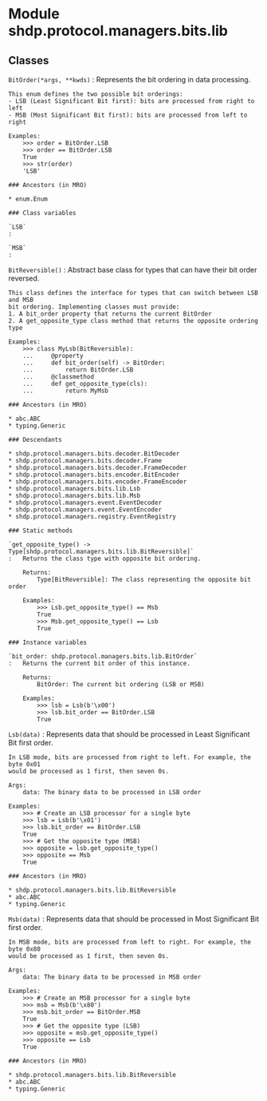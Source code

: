 Module shdp.protocol.managers.bits.lib
======================================

Classes
-------

`BitOrder(*args, **kwds)`
:   Represents the bit ordering in data processing.
    
    This enum defines the two possible bit orderings:
    - LSB (Least Significant Bit first): bits are processed from right to left
    - MSB (Most Significant Bit first): bits are processed from left to right
    
    Examples:
        >>> order = BitOrder.LSB
        >>> order == BitOrder.LSB
        True
        >>> str(order)
        'LSB'

    ### Ancestors (in MRO)

    * enum.Enum

    ### Class variables

    `LSB`
    :

    `MSB`
    :

`BitReversible()`
:   Abstract base class for types that can have their bit order reversed.
    
    This class defines the interface for types that can switch between LSB and MSB
    bit ordering. Implementing classes must provide:
    1. A bit_order property that returns the current BitOrder
    2. A get_opposite_type class method that returns the opposite ordering type
    
    Examples:
        >>> class MyLsb(BitReversible):
        ...     @property
        ...     def bit_order(self) -> BitOrder:
        ...         return BitOrder.LSB
        ...     @classmethod
        ...     def get_opposite_type(cls):
        ...         return MyMsb

    ### Ancestors (in MRO)

    * abc.ABC
    * typing.Generic

    ### Descendants

    * shdp.protocol.managers.bits.decoder.BitDecoder
    * shdp.protocol.managers.bits.decoder.Frame
    * shdp.protocol.managers.bits.decoder.FrameDecoder
    * shdp.protocol.managers.bits.encoder.BitEncoder
    * shdp.protocol.managers.bits.encoder.FrameEncoder
    * shdp.protocol.managers.bits.lib.Lsb
    * shdp.protocol.managers.bits.lib.Msb
    * shdp.protocol.managers.event.EventDecoder
    * shdp.protocol.managers.event.EventEncoder
    * shdp.protocol.managers.registry.EventRegistry

    ### Static methods

    `get_opposite_type() ‑> Type[shdp.protocol.managers.bits.lib.BitReversible]`
    :   Returns the class type with opposite bit ordering.
        
        Returns:
            Type[BitReversible]: The class representing the opposite bit order
            
        Examples:
            >>> Lsb.get_opposite_type() == Msb
            True
            >>> Msb.get_opposite_type() == Lsb
            True

    ### Instance variables

    `bit_order: shdp.protocol.managers.bits.lib.BitOrder`
    :   Returns the current bit order of this instance.
        
        Returns:
            BitOrder: The current bit ordering (LSB or MSB)
            
        Examples:
            >>> lsb = Lsb(b'\x00')
            >>> lsb.bit_order == BitOrder.LSB
            True

`Lsb(data)`
:   Represents data that should be processed in Least Significant Bit first order.
    
    In LSB mode, bits are processed from right to left. For example, the byte 0x01
    would be processed as 1 first, then seven 0s.
    
    Args:
        data: The binary data to be processed in LSB order
        
    Examples:
        >>> # Create an LSB processor for a single byte
        >>> lsb = Lsb(b'\x01')
        >>> lsb.bit_order == BitOrder.LSB
        True
        >>> # Get the opposite type (MSB)
        >>> opposite = lsb.get_opposite_type()
        >>> opposite == Msb
        True

    ### Ancestors (in MRO)

    * shdp.protocol.managers.bits.lib.BitReversible
    * abc.ABC
    * typing.Generic

`Msb(data)`
:   Represents data that should be processed in Most Significant Bit first order.
    
    In MSB mode, bits are processed from left to right. For example, the byte 0x80
    would be processed as 1 first, then seven 0s.
    
    Args:
        data: The binary data to be processed in MSB order
        
    Examples:
        >>> # Create an MSB processor for a single byte
        >>> msb = Msb(b'\x80')
        >>> msb.bit_order == BitOrder.MSB
        True
        >>> # Get the opposite type (LSB)
        >>> opposite = msb.get_opposite_type()
        >>> opposite == Lsb
        True

    ### Ancestors (in MRO)

    * shdp.protocol.managers.bits.lib.BitReversible
    * abc.ABC
    * typing.Generic